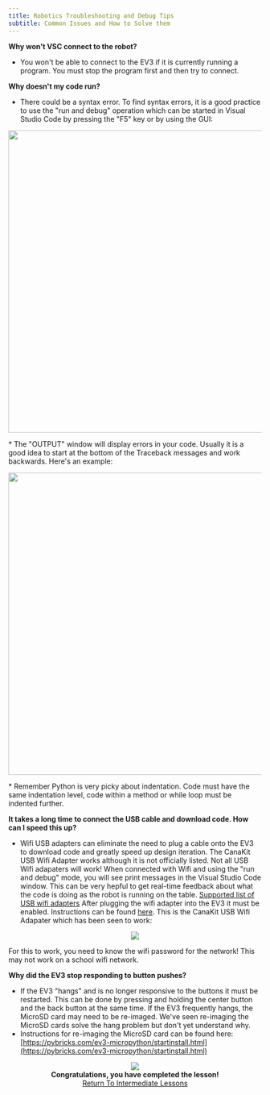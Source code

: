 ```yaml
---
title: Robotics Troubleshooting and Debug Tips 
subtitle: Common Issues and How to Solve them
---
```


**Why won't VSC connect to the robot?**
* You won't be able to connect to the EV3 if it is currently running a program.  You must stop the program first and then try to connect.

**Why doesn't my code run?**
* There could be a syntax error.  To find syntax errors, it is a good practice to use the "run and debug" operation which can be started in Visual Studio Code by pressing the "F5" key or by using the GUI:
<p  align="center"><img src="https://fssfll.github.io/fssfll/troubleshooting/run_and_debug.JPG" width=600></P>
* The "OUTPUT" window will display errors in your code.  Usually it is a good idea to start at the bottom of the Traceback messages and work backwards.  Here's an example:
<p  align="center"><img src="https://fssfll.github.io/fssfll/troubleshooting/syntax_error.JPG" width=600></P>
* Remember Python is very picky about indentation.  Code must have the same indentation level, code within a method or while loop must be indented further.

**It takes a long time to connect the USB cable and download code.  How can I speed this up?**
* Wifi USB adapters can eliminate the need to plug a cable onto the EV3 to download code and greatly speed up design iteration.  The CanaKit USB Wifi Adapter works although it is not officially listed.  Not all USB Wifi adapaters will work!  When connected with Wifi and using the "run and debug" mode, you will see print messages in the Visual Studio Code window.  This can be very hepful to get real-time feedback about what the code is doing as the robot is running on the table. [Supported list of USB wifi adapters](https://www.ev3dev.org/docs/networking/)  After plugging the wifi adapter into the EV3 it must be enabled.  Instructions can be found [here](../howto/index.md). This is the CanaKit USB Wifi Adapater which has been seen to work:   
<p  align="center"><img src="https://fssfll.github.io/fssfll/troubleshooting/canakit_usb_wifi.JPG"> </p>

For this to work, you need to know the wifi password for the network!  This may not work on a school wifi network.  

**Why did the EV3 stop responding to button pushes?**
* If the EV3 "hangs" and is no longer responsive to the buttons it must be restarted.  This can be done by pressing and holding the center button and the back button at the same time.  If the EV3 frequently hangs, the MicroSD card may need to be re-imaged.  We've seen re-imaging the MicroSD cards solve the hang problem but don't yet understand why.
* Instructions for re-imaging the MicroSD card can be found here: [https://pybricks.com/ev3-micropython/startinstall.html](https://pybricks.com/ev3-micropython/startinstall.html)

<p align="center">
<IMG ALIGN="CENTER" SRC="https://fssfll.github.io/fssfll/images/finish.jpg">
<BR>
<B>Congratulations, you have completed the lesson!</B><BR>
<A HREF="https://fssfll.github.io/fssfll/lessons/intermediate/">Return To Intermediate Lessons</A>
<BR>
 </P>
